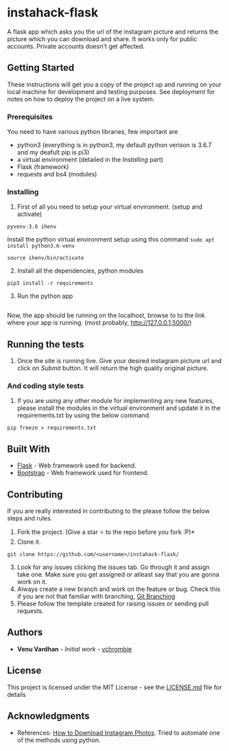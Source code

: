 # instahack-flask
A flask app which asks you the url of the instagram picture and returns the picture which you can download and share. It works only for public accounts. Private accounts doesn't get affected.

## Getting Started
These instructions will get you a copy of the project up and running on your local machine for development and testing purposes. See deployment for notes on how to deploy the project on a live system.

### Prerequisites
You need to have various python libraries, few important are
* python3 (everything is in python3, my default python verison is 3.6.7 and my deafult pip is pi3)
* a virtual environment (detailed in the *Installing* part)
* Flask (framework)
* requests and bs4 (modules)

### Installing
1. First of all you need to setup your virtual environment. (setup and activate)
```
pyvenv-3.6 ihenv
```
Install the python virtual environment setup using this command `sudo apt install python3.6-venv`
```
source ihenv/bin/activate
```
2. Install all the dependencies, python modules 
```
pip3 install -r requirements
```
3. Run the python app
```python3 app.py
```
Now, the app should be running on the localhost, browse to to the link where your app is running. (most probably, http://127.0.0.1:5000/)

## Running the tests
1. Once the site is running live. Give your desired instagram picture url and click on *Submit* button. It will return the high quality original picture.

### And coding style tests
1. If you are using any other module for implementing any new features, please install the modules in the virtual environment and update it in the requirements.txt by using the below command.
```
pip freeze > requirements.txt
```

## Built With
* [Flask](http://flask.pocoo.org/docs/1.0/) - Web framework used for backend.
* [Bootstrap](http://getbootstrap.com/docs/4.1/getting-started/introduction/) - Web framework used for frontend.

## Contributing
If you are really interested in contributing to the please follow the below steps and rules.
1. Fork the project. (Give a star :star: to the repo before you fork :P)*
2. Clone it.
```
git clone https://github.com/<username>/instahack-flask/
```
3. Look for any issues clicking the issues tab. Go through it and assign take one. Make sure you get assigned or atleast say that you are gonna work on it.
4. Always create a new branch and work on the feature or bug. Check this if you are not that familiar with branching, [Git Branching](https://git-scm.com/book/en/v2/Git-Branching-Basic-Branching-and-Merging)
5. Please follow the template created for raising issues or sending pull requests.

## Authors
* **Venu Vardhan** - *Initial work* - [vchrombie](https://github.com/vchrombie)

## License
This project is licensed under the MIT License - see the [LICENSE.md](LICENSE.md) file for details

## Acknowledgments
* References: [How to Download Instagram Photos](https://www.digitaltrends.com/social-media/how-to-download-instagram-photos/). Tried to automate one of the methods using python.